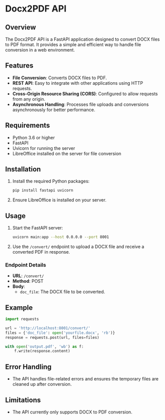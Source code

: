 # Docx2PDF API

## Overview
The Docx2PDF API is a FastAPI application designed to convert DOCX files to PDF format. It provides a simple and efficient way to handle file conversion in a web environment.

## Features
- **File Conversion**: Converts DOCX files to PDF.
- **REST API**: Easy to integrate with other applications using HTTP requests.
- **Cross-Origin Resource Sharing (CORS)**: Configured to allow requests from any origin.
- **Asynchronous Handling**: Processes file uploads and conversions asynchronously for better performance.

## Requirements
- Python 3.6 or higher
- FastAPI
- Uvicorn for running the server
- LibreOffice installed on the server for file conversion

## Installation
1. Install the required Python packages:
   ```bash
   pip install fastapi uvicorn
   ```
2. Ensure LibreOffice is installed on your server.

## Usage
1. Start the FastAPI server:
   ```bash
   uvicorn main:app --host 0.0.0.0 --port 8001
   ```
2. Use the `/convert/` endpoint to upload a DOCX file and receive a converted PDF in response.

### Endpoint Details
- **URL**: `/convert/`
- **Method**: POST
- **Body**: 
  - `doc_file`: The DOCX file to be converted.

## Example
```python
import requests

url = 'http://localhost:8001/convert/'
files = {'doc_file': open('yourfile.docx', 'rb')}
response = requests.post(url, files=files)

with open('output.pdf', 'wb') as f:
    f.write(response.content)
```

## Error Handling
- The API handles file-related errors and ensures the temporary files are cleaned up after conversion.

## Limitations
- The API currently only supports DOCX to PDF conversion.
